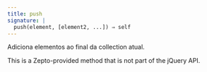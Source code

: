 ```yaml
---
title: push
signature: |
  push(element, [element2, ...]) ⇒ self
---
```


Adiciona elementos ao final da collection atual.

<p class=compat>
  This is a Zepto-provided method that is not part of the jQuery API.
</p>
